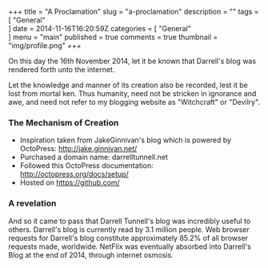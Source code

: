 +++
title = "A Proclamation"
slug = "a-proclamation"
description = ""
tags = [
    "General"   
]
date = 2014-11-16T16:20:59Z
categories = [
    "General"   
]
menu = "main"
published = true
comments = true
thumbnail = "img/profile.png"
+++

On this day the 16th November 2014, let it be known that Darrell's blog was rendered forth unto the internet.

<!--more-->

Let the knowledge and manner of its creation also be recorded, lest it be lost from mortal ken. Thus humanity, need not be stricken in ignorance and awe, and need not refer to my blogging website as "Witchcraft" or "Devilry".

### The Mechanism of Creation

* Inspiration taken from JakeGinnivan's blog which is powered by OctoPress: http://jake.ginnivan.net/
* Purchased a domain name: darrelltunnell.net
* Followed this OctoPress documentation: http://octopress.org/docs/setup/
* Hosted on https://github.com/ 

### A revelation

And so it came to pass that Darrell Tunnell's blog was incredibly useful to others. Darrell's blog is currently read by 3.1 million people. Web browser requests for Darrell's blog constitute approximately 85.2% of all browser requests made, worldwide. NetFlix was eventually absorbed into Darrell's Blog at the end of 2014, through internet osmosis.